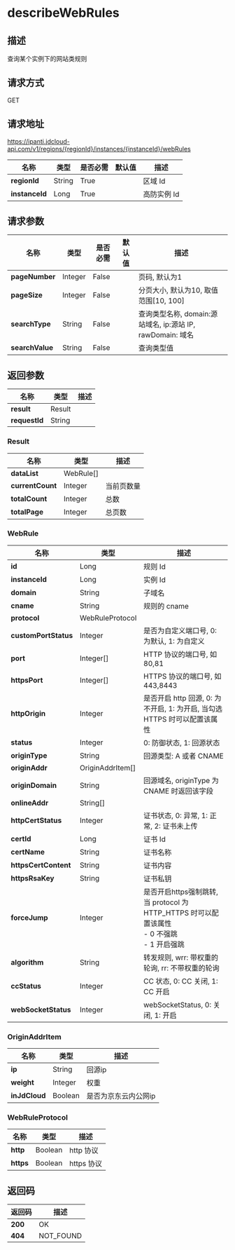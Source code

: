 # describeWebRules


## 描述
查询某个实例下的网站类规则

## 请求方式
GET

## 请求地址
https://ipanti.jdcloud-api.com/v1/regions/{regionId}/instances/{instanceId}/webRules

|名称|类型|是否必需|默认值|描述|
|---|---|---|---|---|
|**regionId**|String|True| |区域 Id|
|**instanceId**|Long|True| |高防实例 Id|

## 请求参数
|名称|类型|是否必需|默认值|描述|
|---|---|---|---|---|
|**pageNumber**|Integer|False| |页码, 默认为1|
|**pageSize**|Integer|False| |分页大小, 默认为10, 取值范围[10, 100]|
|**searchType**|String|False| |查询类型名称, domain:源站域名, ip:源站 IP, rawDomain: 域名|
|**searchValue**|String|False| |查询类型值|


## 返回参数
|名称|类型|描述|
|---|---|---|
|**result**|Result| |
|**requestId**|String| |

### Result
|名称|类型|描述|
|---|---|---|
|**dataList**|WebRule[]| |
|**currentCount**|Integer|当前页数量|
|**totalCount**|Integer|总数|
|**totalPage**|Integer|总页数|
### WebRule
|名称|类型|描述|
|---|---|---|
|**id**|Long|规则 Id|
|**instanceId**|Long|实例 Id|
|**domain**|String|子域名|
|**cname**|String|规则的 cname|
|**protocol**|WebRuleProtocol| |
|**customPortStatus**|Integer|是否为自定义端口号, 0: 为默认, 1: 为自定义|
|**port**|Integer[]|HTTP 协议的端口号, 如 80,81|
|**httpsPort**|Integer[]|HTTPS 协议的端口号, 如 443,8443|
|**httpOrigin**|Integer|是否开启 http 回源, 0: 为不开启, 1: 为开启, 当勾选 HTTPS 时可以配置该属性|
|**status**|Integer|0: 防御状态, 1: 回源状态|
|**originType**|String|回源类型: A 或者 CNAME|
|**originAddr**|OriginAddrItem[]| |
|**originDomain**|String|回源域名, originType 为 CNAME 时返回该字段|
|**onlineAddr**|String[]| |
|**httpCertStatus**|Integer|证书状态, 0: 异常, 1: 正常, 2: 证书未上传|
|**certId**|Long|证书 Id|
|**certName**|String|证书名称|
|**httpsCertContent**|String|证书内容|
|**httpsRsaKey**|String|证书私钥|
|**forceJump**|Integer|是否开启https强制跳转, 当 protocol 为 HTTP_HTTPS 时可以配置该属性<br>  - 0 不强跳<br>  - 1 开启强跳<br>|
|**algorithm**|String|转发规则,  wrr: 带权重的轮询, rr: 不带权重的轮询|
|**ccStatus**|Integer|CC 状态, 0: CC 关闭, 1: CC 开启|
|**webSocketStatus**|Integer|webSocketStatus, 0: 关闭, 1: 开启|
### OriginAddrItem
|名称|类型|描述|
|---|---|---|
|**ip**|String|回源ip|
|**weight**|Integer|权重|
|**inJdCloud**|Boolean|是否为京东云内公网ip|
### WebRuleProtocol
|名称|类型|描述|
|---|---|---|
|**http**|Boolean|http 协议|
|**https**|Boolean|https 协议|

## 返回码
|返回码|描述|
|---|---|
|**200**|OK|
|**404**|NOT_FOUND|
